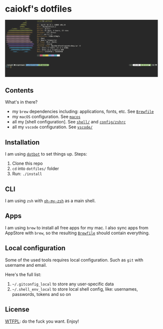 # caiokf's dotfiles

![caiokf's dotfiles](https://raw.githubusercontent.com/caiokf/dotfiles/master/media/iterm2.png)

## Contents

What's in there?

- my `brew` dependencies including: applications, fonts, etc. See [`Brewfile`](https://github.com/caiokf/dotfiles/blob/master/Brewfile)
- my `macOS` configuration. See [`macos`](https://github.com/caiokf/dotfiles/blob/master/macos)
- all my [shell configuration]. See [`shell/`](https://github.com/caiokf/dotfiles/tree/master/shell) and [`config/zshrc`](https://github.com/caiokf/dotfiles/blob/master/config/zshrc)
- all my `vscode` configuration. See [`vscode/`](https://github.com/caiokf/dotfiles/tree/master/vscode)

## Installation

I am using [`dotbot`](https://github.com/anishathalye/dotbot/)
to set things up. Steps:

1. Clone this repo
2. `cd` into `dotfiles/` folder
3. Run: `./install`

## CLI

I am using `zsh` with [`oh-my-zsh`](https://github.com/robbyrussell/oh-my-zsh)
as a main shell.

## Apps

I am using `brew` to install all free apps for my mac.
I also sync apps from AppStore with `brew`,
so the resulting [`Brewfile`](https://github.com/caiokf/dotfiles/blob/master/Brewfile) should contain everything.

## Local configuration

Some of the used tools requires local configuration. Such as `git` with username and email.

Here's the full list:

1. `~/.gitconfig_local` to store any user-specific data
2. `~/.shell_env_local` to store local shell config, like: usernames, passwords, tokens and so on

## License

[WTFPL](https://en.wikipedia.org/wiki/WTFPL): do the fuck you want. Enjoy!
